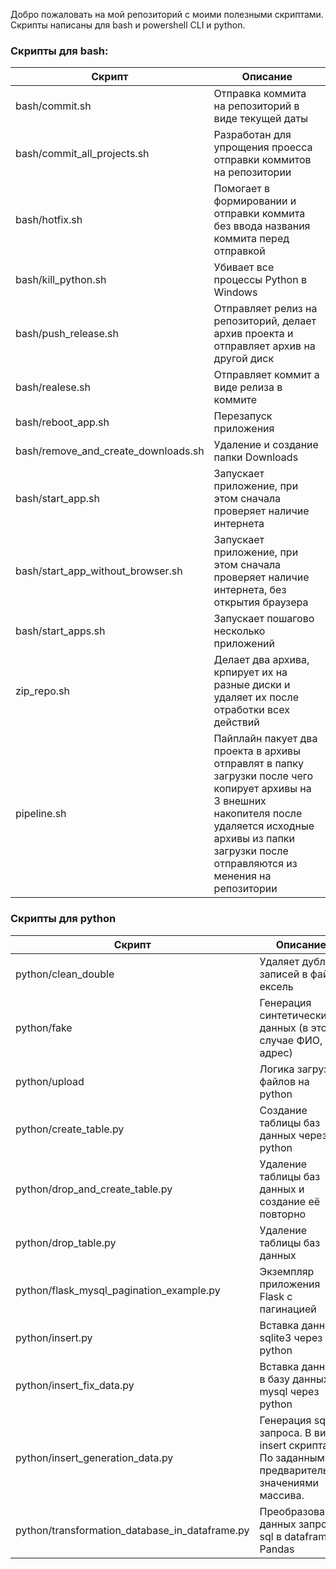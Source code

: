 Добро пожаловать на мой репозиторий с моими полезными скриптами.
Скрипты написаны для bash и powershell CLI и python.

### Скрипты для bash:

| Скрипт                              | Описание                                                                                                                                                                                                          |
|-------------------------------------|-------------------------------------------------------------------------------------------------------------------------------------------------------------------------------------------------------------------|
| bash/commit.sh                      | Отправка коммита на репозиторий в виде текущей даты                                                                                                                                                               |
| bash/commit_all_projects.sh         | Разработан для упрощения проесса отправки коммитов на репозитории                                                                                                                                                 |
| bash/hotfix.sh                      | Помогает в формировании и отправки коммита без ввода названия коммита перед отправкой                                                                                                                             |
| bash/kill_python.sh                 | Убивает все процессы Python в Windows                                                                                                                                                                             |
| bash/push_release.sh                | Отправляет релиз на репозиторий, делает архив проекта и отправляет архив на другой диск                                                                                                                           |
| bash/realese.sh                     | Отправляет коммит а виде релиза в  коммите                                                                                                                                                                        |
| bash/reboot_app.sh                  | Перезапуск приложения                                                                                                                                                                                             |
| bash/remove_and_create_downloads.sh | Удаление и создание папки Downloads                                                                                                                                                                               |
| bash/start_app.sh                   | Запускает приложение, при этом сначала проверяет наличие интернета                                                                                                                                                |
| bash/start_app_without_browser.sh   | Запускает приложение, при этом сначала проверяет наличие интернета, без открытия браузера                                                                                                                         |
| bash/start_apps.sh                  | Запускает пошагово несколько приложений                                                                                                                                                                           |
| zip_repo.sh | Делает два архива, крпирует их на разные диски и удаляет их после отработки всех действий                                                                                                                         |
| pipeline.sh | Пайплайн пакует два проекта в архивы отправлят в папку загрузки после чего копирует архивы на 3 внешних накопителя после удаляется исходные архивы из папки загрузки после отправляются из менения на репозитории |
### Скрипты для python

| Скрипт                                         | Описание                                                                                     |
|------------------------------------------------|----------------------------------------------------------------------------------------------|
| python/clean_double                            | Удаляет дубли записей в файле ексель                                                         |
| python/fake                                    | Генерация синтетических данных (в этом случае ФИО, адрес)                                    |
| python/upload                                  | Логика загрузки файлов на python                                                             |
| python/create_table.py                         | Создание таблицы баз данных через python                                                     |
| python/drop_and_create_table.py                | Удаление таблицы баз данных и создание её повторно                                           |
| python/drop_table.py                           | Удаление таблицы баз данных                                                                  |
| python/flask_mysql_pagination_example.py       | Экземпляр приложения Flask с пагинацией                                                      |
| python/insert.py                               | Вставка данных sqlite3 через python                                                          |
| python/insert_fix_data.py                      | Вставка данных в базу данных mysql через python                                              |
| python/insert_generation_data.py               | Генерация sql запроса. В виде insert скрипта. По заданным предварительно значениями массива. |
| python/transformation_database_in_dataframe.py | Преобразование данных запроса sql в dataframe Pandas                                         |
